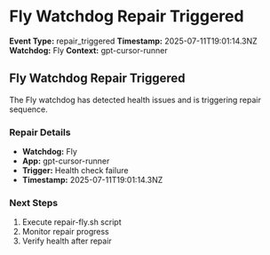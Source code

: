 # Fly Watchdog Repair Triggered

**Event Type:** repair_triggered
**Timestamp:** 2025-07-11T19:01:14.3NZ
**Watchdog:** Fly
**Context:** gpt-cursor-runner


## Fly Watchdog Repair Triggered

The Fly watchdog has detected health issues and is triggering repair sequence.

### Repair Details
- **Watchdog:** Fly
- **App:** gpt-cursor-runner
- **Trigger:** Health check failure
- **Timestamp:** 2025-07-11T19:01:14.3NZ

### Next Steps
1. Execute repair-fly.sh script
2. Monitor repair progress
3. Verify health after repair



